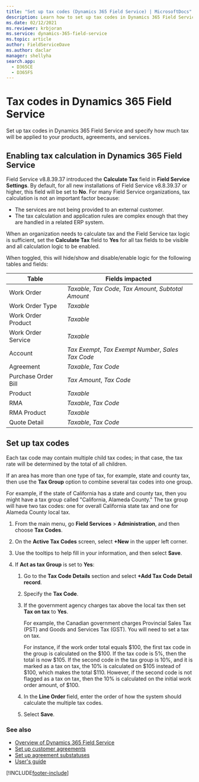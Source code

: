 ```yaml
---
title: "Set up tax codes (Dynamics 365 Field Service) | MicrosoftDocs"
description: Learn how to set up tax codes in Dynamics 365 Field Service
ms.date: 02/12/2021
ms.reviewer: krbjoran
ms.service: dynamics-365-field-service
ms.topic: article
author: FieldServiceDave
ms.author: daclar
manager: shellyha
search.app: 
  - D365CE
  - D365FS
---
```

# Tax codes in Dynamics 365 Field Service

Set up tax codes in Dynamics 365 Field Service and specify how much tax will be applied to your products, agreements, and services.  
  
## Enabling tax calculation in Dynamics 365 Field Service

Field Service v8.8.39.37 introduced the **Calculate Tax** field in **Field Service Settings**. By default, for all new installations of Field Service v8.8.39.37 or higher, this field will be set to **No**. For many Field Service organizations, tax calculation is not an important factor because:

  - The services are not being provided to an external customer.
  - The tax calculation and application rules are complex enough that they are handled in a related ERP system.
  
When an organization needs to calculate tax and the Field Service tax logic is sufficient, set the **Calculate Tax** field to **Yes** for all tax fields to be visible and all calculation logic to be enabled.

When toggled, this will hide/show and disable/enable logic for the following tables and fields:

|Table|	Fields impacted|
|------|-------|
|Work Order|*Taxable*, *Tax Code*, *Tax Amount*, *Subtotal Amount*|
|Work Order Type|*Taxable*|
|Work Order Product|*Taxable*|
|Work Order Service|*Taxable*|
|Account|*Tax Exempt*, *Tax Exempt Number*, *Sales Tax Code*|
|Agreement|*Taxable*, *Tax Code*|
|Purchase Order Bill|*Tax Amount*, *Tax Code*|
|Product|*Taxable*|
|RMA|*Taxable*, *Tax Code*|
|RMA Product|*Taxable*|
|Quote Detail|*Taxable*, *Tax Code*|

## Set up tax codes

Each tax code may contain multiple child tax codes; in that case, the tax rate will be determined by the total of all children.  
  
If an area has more than one type of tax, for example, state and county tax, then use the **Tax Group** option to combine several tax codes into one group.  
  
For example, if the state of California has a state and county tax, then you might have a tax group called "California, Alameda County." The tax group will have two tax codes: one for overall California state tax and one for Alameda County local tax.  
  
1.  From the main menu, go **Field Services** > **Administration**, and then choose **Tax Codes**.  
  
2.  On the **Active Tax Codes** screen, select **+New** in the upper left corner.  
  
3.  Use the tooltips to help fill in your information, and then select **Save**.  
  
4.  If **Act as tax Group** is set to **Yes**:  
  
    1.  Go to the **Tax Code Details** section and select **+Add Tax Code Detail record**.  
  
    2.  Specify the **Tax Code**.  
  
    3.  If the government agency charges tax above the local tax then set **Tax on tax** to **Yes**.  
  
         For example, the Canadian government charges Provincial Sales Tax (PST) and Goods and Services Tax (GST). You will need to set a tax on tax.  
  
         For instance, if the work order total equals $100,  the first tax code in the group is calculated on the $100. If the tax code is 5%, then the total is now $105. If the second code in the tax group is 10%, and it is marked as a tax on tax, the 10% is calculated on $105 instead of $100, which makes the total $110. However, if the second code is not flagged as a tax on tax, then the 10% is calculated on the initial work order amount, of $100.  
  
    4.  In the **Line Order** field, enter the order of how the system should calculate the multiple tax codes.  
  
    5.  Select **Save**.  
  
### See also

- [Overview of Dynamics 365 Field Service](../field-service/overview.md)   
- [Set up customer agreements](../field-service/set-up-customer-agreements.md)   
- [Set up agreement substatuses](../field-service/set-up-agreement-sub-statuses.md)   
- [User's guide](../field-service/user-guide.md)


[!INCLUDE[footer-include](../includes/footer-banner.md)]